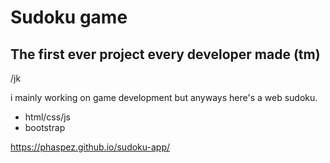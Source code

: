 # Sudoku game
## The first ever project every developer made (tm)
/jk

i mainly working on game development but anyways here's a web sudoku.
- html/css/js
- bootstrap

https://phaspez.github.io/sudoku-app/
